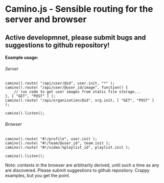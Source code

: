# Camino.js - Sensible routing for the server and browser
## Active developmnet, please submit bugs and suggestions to github repository!

#### Example usage:

###### Server
    camino().route( "/api/user/@id", user.init, "*" );
    camino().route( "/api/user/@user_id/image", function() {
	    // run code to get user images from static file storage...
    }, [ "GET", "POST" ] );
    camino().route( "/api/organization/@id", org.init, [ "GET", "POST" ] );

    camino().listen();

###### Browser
    camino().route( "#!/profile", user.init );
    camino().route( "#!/team/@user_id", team.init );
    camino().route( "#!/video:%playlist_id", playlist.init );

    camino().listen();

Note: contexts in the browser are arbitrarily derived, until such a time as any are discovered. Please submit suggestions to github repository.
Crappy examples, but you get the point.
